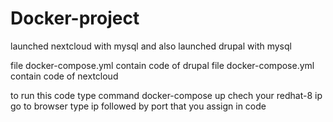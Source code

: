 # Docker-project
launched nextcloud with mysql and also launched drupal with mysql

file docker-compose.yml contain code of drupal
file docker-compose.yml contain code of nextcloud

to run this code type command docker-compose up 
chech your redhat-8 ip go to browser type ip followed by port that you assign in code
